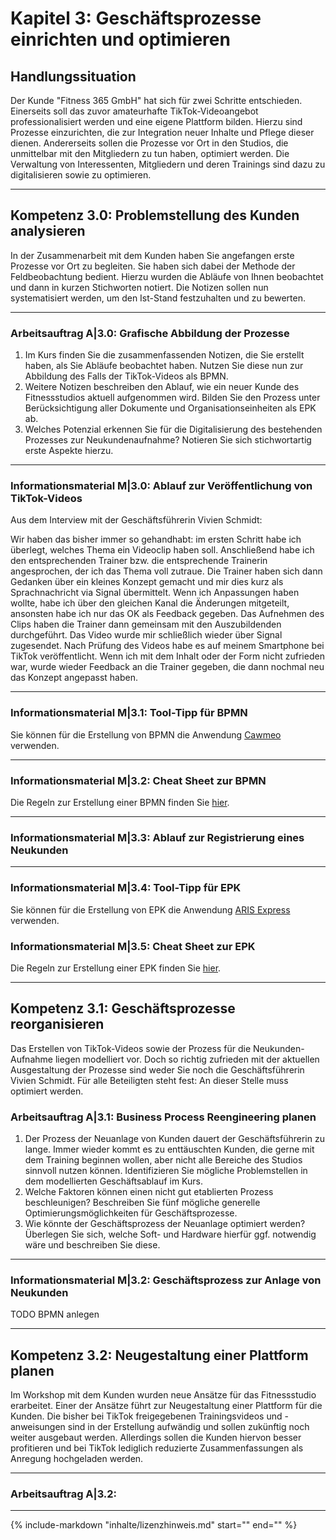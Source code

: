 # Kapitel 3: Geschäftsprozesse einrichten und optimieren

## Handlungssituation

Der Kunde "Fitness 365 GmbH" hat sich für zwei Schritte entschieden. Einerseits soll das zuvor amateurhafte TikTok-Videoangebot professionalisiert werden und eine eigene Plattform bilden. Hierzu sind Prozesse einzurichten, die zur Integration neuer Inhalte und Pflege dieser dienen. Andererseits sollen die Prozesse vor Ort in den Studios, die unmittelbar mit den Mitgliedern zu tun haben, optimiert werden. Die Verwaltung von Interessenten, Mitgliedern und deren Trainings sind dazu zu digitalisieren sowie zu optimieren.

---

## Kompetenz 3.0: Problemstellung des Kunden analysieren

In der Zusammenarbeit mit dem Kunden haben Sie angefangen erste Prozesse vor Ort zu begleiten. Sie haben sich dabei der Methode der Feldbeobachtung bedient. Hierzu wurden die Abläufe von Ihnen beobachtet und dann in kurzen Stichworten notiert. Die Notizen sollen nun systematisiert werden, um den Ist-Stand festzuhalten und zu bewerten.

---

### Arbeitsauftrag A|3.0: Grafische Abbildung der Prozesse

1. Im Kurs finden Sie die zusammenfassenden Notizen, die Sie erstellt haben, als Sie Abläufe beobachtet haben. Nutzen Sie diese nun zur Abbildung des Falls der TikTok-Videos als BPMN.
2. Weitere Notizen beschreiben den Ablauf, wie ein neuer Kunde des Fitnessstudios aktuell aufgenommen wird. Bilden Sie den Prozess unter Berücksichtigung aller Dokumente und Organisationseinheiten als EPK ab.
3. Welches Potenzial erkennen Sie für die Digitalisierung des bestehenden Prozesses zur Neukundenaufnahme? Notieren Sie sich stichwortartig erste Aspekte hierzu.

---

### Informationsmaterial M|3.0: Ablauf zur Veröffentlichung von TikTok-Videos

Aus dem Interview mit der Geschäftsführerin Vivien Schmidt:

Wir haben das bisher immer so gehandhabt: im ersten Schritt habe ich überlegt, welches Thema ein Videoclip haben soll. Anschließend habe ich den entsprechenden Trainer bzw. die entsprechende Trainerin angesprochen, der ich das Thema voll zutraue. Die Trainer haben sich dann Gedanken über ein kleines Konzept gemacht und mir dies kurz als Sprachnachricht via Signal übermittelt. Wenn ich Anpassungen haben wollte, habe ich über den gleichen Kanal die Änderungen mitgeteilt, ansonsten habe ich nur das OK als Feedback gegeben. Das Aufnehmen des Clips haben die Trainer dann gemeinsam mit den Auszubildenden durchgeführt. Das Video wurde mir schließlich wieder über Signal zugesendet. Nach Prüfung des Videos habe es auf meinem Smartphone bei TikTok veröffentlicht. Wenn ich mit dem Inhalt oder der Form nicht zufrieden war, wurde wieder Feedback an die Trainer gegeben, die dann nochmal neu das Konzept angepasst haben.

---

### Informationsmaterial M|3.1: Tool-Tipp für BPMN

Sie können für die Erstellung von BPMN die Anwendung [Cawmeo](https://cawemo.com/) verwenden.

---

### Informationsmaterial M|3.2: Cheat Sheet zur BPMN

Die Regeln zur Erstellung einer BPMN finden Sie [hier](https://camunda.com/de/bpmn/bpmn-2-0-symbol-reference/).

---

### Informationsmaterial M|3.3: Ablauf zur Registrierung eines Neukunden

---

### Informationsmaterial M|3.4: Tool-Tipp für EPK

Sie können für die Erstellung von EPK die Anwendung [ARIS Express](https://www.ariscommunity.com/aris-express) verwenden.

### Informationsmaterial M|3.5: Cheat Sheet zur EPK

Die Regeln zur Erstellung einer EPK finden Sie [hier](https://www.der-wirtschaftsingenieur.de/index.php/ereignisgesteuerte-prozesskette-epk/).

---

## Kompetenz 3.1: Geschäftsprozesse reorganisieren

Das Erstellen von TikTok-Videos sowie der Prozess für die Neukunden-Aufnahme liegen modelliert vor. Doch so richtig zufrieden mit der aktuellen Ausgestaltung der Prozesse sind weder Sie noch die Geschäftsführerin Vivien Schmidt. Für alle Beteiligten steht fest: An dieser Stelle muss optimiert werden.

### Arbeitsauftrag A|3.1: Business Process Reengineering planen

1. Der Prozess der Neuanlage von Kunden dauert der Geschäftsführerin zu lange. Immer wieder kommt es zu enttäuschten Kunden, die gerne mit dem Training beginnen wollen, aber nicht alle Bereiche des Studios sinnvoll nutzen können. Identifizieren Sie mögliche Problemstellen in dem modellierten Geschäftsablauf im Kurs.
2. Welche Faktoren können einen nicht gut etablierten Prozess beschleunigen? Beschreiben Sie fünf mögliche generelle Optimierungsmöglichkeiten für Geschäftsprozesse.
3. Wie könnte der Geschäftsprozess der Neuanlage optimiert werden? Überlegen Sie sich, welche Soft- und Hardware hierfür ggf. notwendig wäre und beschreiben Sie diese.

---

### Informationsmaterial M|3.2: Geschäftsprozess zur Anlage von Neukunden

TODO BPMN anlegen

---

## Kompetenz 3.2: Neugestaltung einer Plattform planen

Im Workshop mit dem Kunden wurden neue Ansätze für das Fitnessstudio erarbeitet. Einer der Ansätze führt zur Neugestaltung einer Plattform für die Kunden. Die bisher bei TikTok freigegebenen Trainingsvideos und -anweisungen sind in der Erstellung aufwändig und sollen zukünftig noch weiter ausgebaut werden. Allerdings sollen die Kunden hiervon besser profitieren und bei TikTok lediglich reduzierte Zusammenfassungen als Anregung hochgeladen werden.

---

### Arbeitsauftrag A|3.2: 

---

{%
   include-markdown "inhalte/lizenzhinweis.md"
   start="<!--include-start-->"
   end="<!--include-end-->"
%}